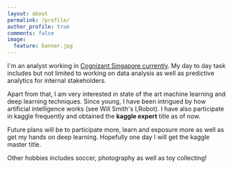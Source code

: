 ```yaml
---
layout: about
permalink: /profile/
author_profile: true
comments: false
image:
  feature: banner.jpg
---
```


I'm an analyst working in [Cognizant Singapore currently](https://www.cognizant.com/singapore). My day to day task includes but not limited to working on data analysis as well as predictive analytics for internal stakeholders. 

Apart from that, I am very interested in state of the art machine learning and deep learning techniques. Since young, I have been intrigued by how artificial intelligence works (see Will Smith's I,Robot). I have also participate in kaggle frequently and obtained the **kaggle expert** title as of now. 

Future plans will be to participate more, learn and exposure more as well as get my hands on deep learning. Hopefully one day I will get the kaggle master title. 

Other hobbies includes soccer, photography as well as toy collecting! 


